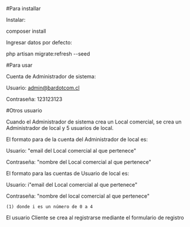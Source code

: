 #Para installar

Instalar:

composer install

Ingresar datos por defecto:

php artisan migrate:refresh --seed

#Para usar

Cuenta de Administrador de sistema:

Usuario: admin@bardotcom.cl

Contraseña: 123123123

#Otros usuario

Cuando el Administrador de sistema crea un Local comercial, se crea un Administrador de local y 5 usuarios de local.

El formato para de la cuenta del Administrador de local es:

Usuario: "email del Local comercial al que pertenece"

Contraseña: "nombre del Local comercial al que pertenece"

El formato para las cuentas de Usuario de local es:

Usuario: i"email del Local comercial al que pertenece"

Contraseña: "nombre del local comercial al que pertenece"

    (1) donde i es un número de 0 a 4

El usuario Cliente se crea al registrarse mediante el formulario de registro